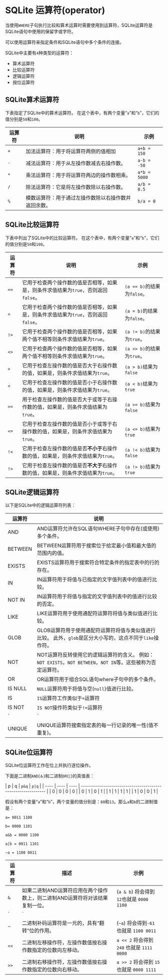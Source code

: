# SQLite 运算符(operator)

当使用`WHERE`子句执行比较和算术运算时需要使用到运算符，SQLite运算符是SQLite语句中使用的保留字或字符。

可以使用运算符来指定条件和SQLite语句中多个条件的连接。

SQLite中主要有`4`种类型的运算符：

- 算术运算符
- 比较运算符
- 逻辑运算符
- 按位运算符

## SQLite算术运算符

下表指定了SQLite中的算术运算符。 在这个表中，有两个变量“`a`”和“`b`”，它们的值分别是`50`和`100`。

| 运算符 | 说明                                                 | 示例         |
| ------ | ---------------------------------------------------- | ------------ |
| `+`    | 加法运算符：用于将运算符两侧的值相加                 | `a+b = 150`  |
| `-`    | 减法运算符：用于从左操作数减去右操作数。             | `a-b = -50`  |
| `*`    | 乘法运算符：用于将运算符两边的操作数相乘。           | `a*b = 5000` |
| `/`    | 除法运算符：它是将左操作数除以右操作数。             | `a/b = 0.5`  |
| `%`    | 模数运算符：用于通过左操作数除以右操作数并返回余数。 | `b/a = 0`    |

## SQLite比较运算符

下表中列出了SQLite中的比较运算符。 在这个表中，有两个变量“`a`”和“`b`”，它们的值分别是`50`和`100`。

| 运算符 | 说明                                                         | 示例                        |
| ------ | ------------------------------------------------------------ | --------------------------- |
| `==`   | 它用于检查两个操作数的值是否相等，如果是，则条件求值结果为`true`，否则返回`false`。 | `(a == b)`的结果为`false`。 |
| `=`    | 它用于检查两个操作数的值是否相等，如果是，则条件求值结果为`true`，否则返回`false`。 | `(a = b)`的结果为`false`。  |
| `!=`   | 它用于检查两个操作数的值是否相等，如果两个值不相等则条件求值结果为`true`。 | `(a != b)`的结果为`true`。  |
| `<>`   | 它用于检查两个操作数的值是否相等，如果两个值不相等则条件求值结果为`true`。 | `(a <> b)`的结果为`true`。  |
| `>`    | 它用于检查左操作数的值是否大于右操作数的值，如果是，则条件求值结果为`true`。 | `(a > b)`结果为`false`      |
| `<`    | 它用于检查左操作数的值是否小于右操作数的值，如果是，则条件求值结果为`true`。 | `(a < b)`结果为`true`       |
| `>=`   | 用于检查左操作数的值是否大于或等于右操作数的值，如果是，则条件求值结果为`true`。 | `(a >= b)`结果为`false`     |
| `<=`   | 它用于检查左操作数的值是否小于或等于右操作数的值，如果是，则条件求值结果为`true`。 | `(a <= b)`结果为`true`      |
| `!<`   | 它用于检查左操作数的值是否**不小于**右操作数的值，如果是，则条件求值结果为`true`。 | `(a !< b)`结果为`false`     |
| `!>`   | 它用于检查左操作数的值是否**不大于**右操作数的值，如果是，则条件求值结果为`true`。 | `(a !> b)`结果为`true`      |

## SQLite逻辑运算符

以下是SQLite中的逻辑运算符列表：

| 运算符                                                       | 说明                                                         |
| ------------------------------------------------------------ | ------------------------------------------------------------ |
| AND                                                          | AND运算符允许在SQL语句WHERE子句中存在(或使用)多个条件。      |
| BETWEEN                                                      | BETWEEN运算符用于搜索位于给定最小值和最大值的范围内的值。    |
| EXISTS                                                       | EXISTS运算符用于搜索符合特定条件的指定表中的行的存在。       |
| IN                                                           | IN运算符用于将值与已指定的文字值列表中的值进行比较。         |
| NOT IN                                                       | IN运算符用于将值与指定的文字值列表中的值进行比较的否定。     |
| LIKE                                                         | LIKE运算符用于使用通配符运算符将值与类似值进行比较。         |
| GLOB                                                         | GLOB运算符用于使用通配符运算符将值与类似值进行比较。 此外，`glob`是区分大小写的，这点不同于`like`操作符。 |
| NOT                                                          | NOT运算符反转使用它的逻辑运算符的含义。 例如：`NOT EXISTS`，`NOT BETWEEN`，`NOT IN`等。这些被称为否定运算符。 |
| OR                                                           | OR运算符用于组合SQL语句where子句中的多个条件。               |
| IS NULL                                                      | `NULL`运算符用于将值与空(`null`)值进行比较。                 |
| IS                                                           | `IS`运算符工作类似于`=`运算符                                |
| IS NOT                                                       | `IS NOT`操作符类似于`!=`运算符                               |
| `|` | 该运算符用于将运算符两侧的两个不同的字符串连接创建为一个新的字符串。 |
| UNIQUE                                                       | UNIQUE运算符搜索指定表的每一行记录的唯一性(值不重复)。       |

## SQLite位运算符

SQLite位运算符工作在位上并执行逐位操作。

下面是二进制`AND`(`＆`)和二进制`OR`(`|`)的真值表：

| p    | q    | `p&q` | `p|q` |
| ---- | ---- | ---- | ------------------------------------------------------------ |
| 0    | 0    | 0    | 0                                                            |
| 0    | 1    | 0    | 1                                                            |
| 1    | 1    | 1    | 1                                                            |
| 1    | 0    | 0    | 1                                                            |

假设有两个变量“`a`”和“`b`”，两个变量的值分别是：`60`和`13`。那么`a`和`b`的二进制值是：

```
a= 0011 1100

b= 0000 1101

a&b = 0000 1100

a|b = 0011 1101

~a = 1100 0011
```

| 运算符 | 描述                                                         | 示例                                               |
| ------ | ------------------------------------------------------------ | -------------------------------------------------- |
| `&`    | 如果二进制AND运算符应用在两个操作数上，则二进制AND运算符将对该结果复制一位。 | (`a & b`) 将会得到 `12`也就是 `0000 1100`          |
| `|`    |                                                              | 二进制OR运算符如果存在于任一操作数中，则复制一位。 |
| `~`    | 二进制补码运算符是一元的，具有“翻转”位的作用。               | (`~a`) 将会得到`-61` 也就是 `1100 0011`            |
| `<<`   | 二进制左移操作符，左操作数值按右操作数指定的位数向左移动。   | `a << 2` 将会得到 `240` 也就是 `1111 0000`         |
| `>>`   | 二进制右移操作符，左操作数值按右操作数指定的位数向右移动。   | `a >> 2` 将会得到 `15` 也就是 `0000 1111`          |